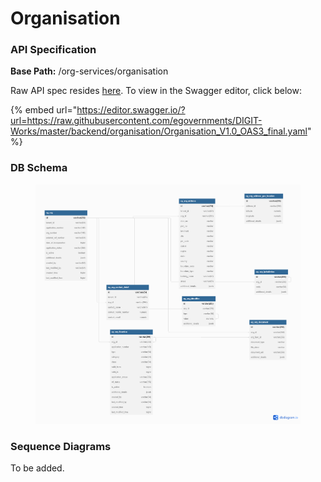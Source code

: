 # Organisation

### API Specification

**Base Path:** /org-services/organisation

Raw API spec resides [here](https://raw.githubusercontent.com/egovernments/DIGIT-Works/master/backend/organisation/Organisation\_V1.0\_OAS3\_final.yaml). To view in the Swagger editor, click below:

{% embed url="https://editor.swagger.io/?url=https://raw.githubusercontent.com/egovernments/DIGIT-Works/master/backend/organisation/Organisation_V1.0_OAS3_final.yaml" %}

### DB Schema

<figure><img src="https://github.com/egovernments/DIGIT-Works/blob/master/backend/organisation/docs/diagrams/Oraganisation%20Service%20-%20DB%20Schema.png?raw=true" alt=""><figcaption></figcaption></figure>

### Sequence Diagrams

To be added.

###

